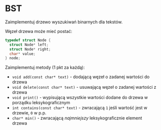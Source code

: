 # BST
Zaimplementuj drzewo wyszukiwań binarnych dla tekstów.

Węzeł drzewa może mieć postać:
```c
typedef struct Node {
  struct Node* left;
  struct Node* right;
  char* value;
} node;
```

Zaimplementuj metody (1 pkt za każdą):

 - `void add(const char* text)` - dodającą węzeł o zadanej wartości do drzewa
 - `void delete(const char* text)` - usuwającą węzeł o zadanej wartości z drzewa
 - `void print()` - wypisującą wszystkie wartości dodane do drzewa w porządku leksykograficznym
 - `int contains(const char* text)` - zwracającą `1` jeśli wartość jest w drzewie, `0` w p.p.
 - `char* min()` - zwracającą *najmniejszy* leksykograficznie element drzewa

